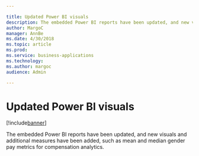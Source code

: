 ```yaml
---

title: Updated Power BI visuals
description: The embedded Power BI reports have been updated, and new visuals and additional measures have been added, such as mean and median gender pay metrics for compensation analytics.
author: MargoC
manager: AnnBe
ms.date: 4/30/2018
ms.topic: article
ms.prod: 
ms.service: business-applications
ms.technology: 
ms.author: margoc
audience: Admin

---
```

#  Updated Power BI visuals




[!include[banner](../../../includes/banner.md)]

The embedded Power BI reports have been updated, and new visuals and additional
measures have been added, such as mean and median gender pay metrics for
compensation analytics.
